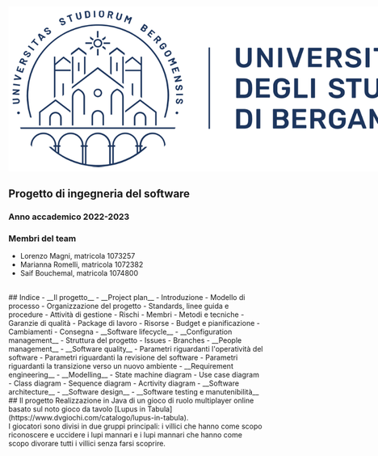 <p align="center">
  <img style="max-width: 800px;" src="resources/unibg.png">
</p>

## Progetto di ingegneria del software
### Anno accademico 2022-2023

### Membri del team
- Lorenzo Magni, matricola 1073257
- Marianna Romelli, matricola 1072382
- Saif Bouchemal, matricola 1074800

<br>
## Indice
- __Il progetto__
- __Project plan__
  - Introduzione
  - Modello di processo
  - Organizzazione del progetto
  - Standards, linee guida e procedure
  - Attività di gestione
  - Rischi
  - Membri
  - Metodi e tecniche
  - Garanzie di qualità
  - Package di lavoro
  - Risorse
  - Budget e pianificazione
  - Cambiamenti
  - Consegna
- __Software lifecycle__
- __Configuration management__
  - Struttura del progetto
  - Issues
  - Branches
- __People management__
- __Software quality__
  - Parametri riguardanti l'operatività del software
  - Parametri riguardanti la revisione del software
  - Parametri riguardanti la transizione verso un nuovo ambiente
- __Requirement engineering__
- __Modelling__
  - State machine diagram
  - Use case diagram
  - Class diagram
  - Sequence diagram
  - Acrtivity diagram
- __Software architecture__
- __Software design__
- __Software testing e manutenibilità__

<br>
## Il progetto
Realizzazione in Java di un gioco di ruolo multiplayer online basato sul noto gioco da tavolo [Lupus in Tabula](https://www.dvgiochi.com/catalogo/lupus-in-tabula).<br>
I giocatori sono divisi in due gruppi principali: i villici che hanno come scopo riconoscere e uccidere i lupi mannari e i lupi mannari che hanno come scopo divorare tutti i villici senza farsi scoprire.